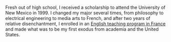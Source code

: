 <!--
title: University of New Mexico
description: Public research school in Albuquerque
location: Albuquerque, NM
start: 1999-09-05
end: 2001-04-28
-->

Fresh out of high school, I received a scholarship to attend the University of New Mexico in 1999. I changed my major several times, from philosophy to electrical engineering to media arts to French, and after two years of relative disenchantment, I enrolled in an [English teaching program in France](/france) and made what was to be my first exodus from academia and the United States.
